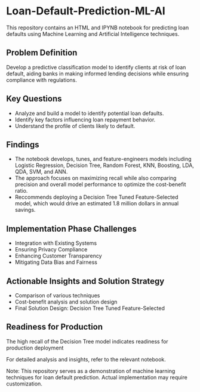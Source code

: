 # Loan-Default-Prediction-ML-AI

This repository contains an HTML and IPYNB notebook for predicting loan defaults using Machine Learning and Artificial Intelligence techniques.

## Problem Definition
Develop a predictive classification model to identify clients at risk of loan default, aiding banks in making informed lending decisions while ensuring compliance with regulations.

## Key Questions
- Analyze and build a model to identify potential loan defaults.
- Identify key factors influencing loan repayment behavior.
- Understand the profile of clients likely to default.

## Findings
- The notebook develops, tunes, and feature-engineers models including Logistic Regression, Decision Tree, Random Forest, KNN, Boosting, LDA, QDA, SVM, and ANN.
- The approach focuses on maximizing recall while also comparing precision and overall model performance to optimize the cost-benefit ratio.
- Reccommends deploying a Decision Tree Tuned Feature-Selected model, which would drive an estimated 1.8 million dollars in annual savings. 

## Implementation Phase Challenges
- Integration with Existing Systems
- Ensuring Privacy Compliance
- Enhancing Customer Transparency
- Mitigating Data Bias and Fairness

## Actionable Insights and Solution Strategy
- Comparison of various techniques
- Cost-benefit analysis and solution design
- Final Solution Design: Decision Tree Tuned Feature-Selected

## Readiness for Production
The high recall of the Decision Tree model indicates readiness for production deployment

For detailed analysis and insights, refer to the relevant notebook.

Note: This repository serves as a demonstration of machine learning techniques for loan default prediction. Actual implementation may require customization.
